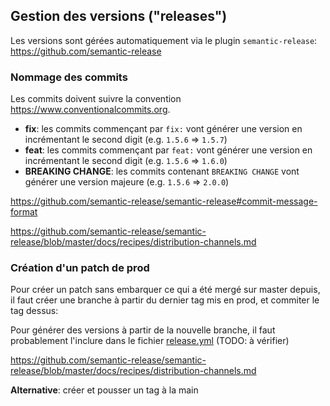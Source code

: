 ## Gestion des versions ("releases")

Les versions sont gérées automatiquement via le plugin `semantic-release`: <https://github.com/semantic-release>

### Nommage des commits

Les commits doivent suivre la convention <https://www.conventionalcommits.org>.

- **fix**: les commits commençant par `fix:` vont générer une version en incrémentant le second digit (e.g. `1.5.6` => `1.5.7`)
- **feat**: les commits commençant par `feat:` vont générer une version en incrémentant le second digit (e.g. `1.5.6` => `1.6.0`)
- **BREAKING CHANGE**: les commits contenant `BREAKING CHANGE` vont générer une version majeure (e.g. `1.5.6` => `2.0.0`)

<https://github.com/semantic-release/semantic-release#commit-message-format>

<https://github.com/semantic-release/semantic-release/blob/master/docs/recipes/distribution-channels.md>

### Création d'un patch de prod

Pour créer un patch sans embarquer ce qui a été mergé sur master depuis, il faut créer une branche à partir du dernier tag mis en prod, et commiter le tag dessus: [](https://github.com/semantic-release/semantic-release/blob/master/docs/recipes/maintenance-releases.md#releasing-a-feature-for-version-1x-users)

Pour générer des versions à partir de la nouvelle branche, il faut probablement l'inclure dans le fichier [release.yml](../../.github/workflows/release.yml) (TODO: à vérifier)

<https://github.com/semantic-release/semantic-release/blob/master/docs/recipes/distribution-channels.md>

**Alternative**: créer et pousser un tag à la main
